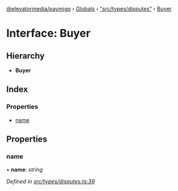 [@elevatormedia/paymigo](../README.md) › [Globals](../globals.md) › ["src/types/disputes"](../modules/_src_types_disputes_.md) › [Buyer](_src_types_disputes_.buyer.md)

# Interface: Buyer

## Hierarchy

-   **Buyer**

## Index

### Properties

-   [name](_src_types_disputes_.buyer.md#name)

## Properties

### name

• **name**: _string_

_Defined in [src/types/disputes.ts:39](https://github.com/ELEVATORmedia/paymigo/blob/a9a7ad7/src/types/disputes.ts#L39)_
